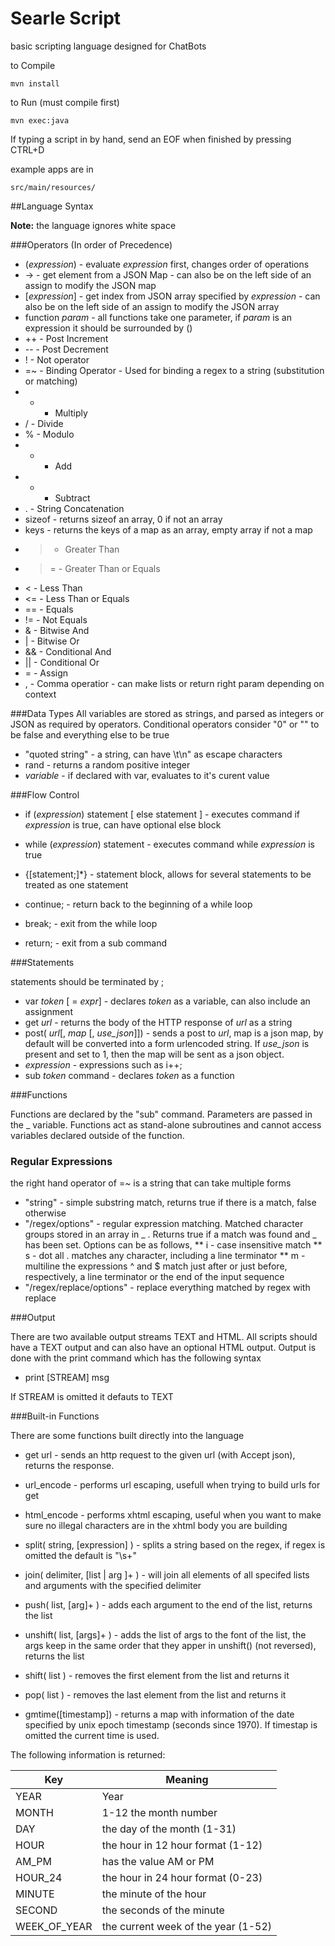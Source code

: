 # Searle Script
basic scripting language designed for ChatBots

to Compile
```
mvn install
```
to Run (must compile first)
```
mvn exec:java
```
If typing a script in by hand, send an EOF when finished by pressing CTRL+D

example apps are in
```
src/main/resources/
```

##Language Syntax

**Note:** the language ignores white space

###Operators (In order of Precedence)
* (*expression*) - evaluate *expression* first, changes order of operations
* ->  - get element from a JSON Map - can also be on the left side of an assign to modify the JSON map
* [*expression*] - get index from JSON array specified by *expression* - can also be on the left side of an assign to modify the JSON array
* function *param* - all functions take one parameter, if *param* is an expression it should be surrounded by ()
* ++ - Post Increment
* -- - Post Decrement
* ! - Not operator
* =~ - Binding Operator - Used for binding a regex to a string (substitution or matching)
* * - Multiply
* / - Divide
* % - Modulo
* + - Add
* - - Subtract
* . - String Concatenation
* sizeof - returns sizeof an array, 0 if not an array
* keys - returns the keys of a map as an array, empty array if not a map
* > - Greater Than
* >= - Greater Than or Equals
* < - Less Than
* <= - Less Than or Equals
* == - Equals
* != - Not Equals
* & - Bitwise And
* | - Bitwise Or
* && - Conditional And
* || - Conditional Or
* = - Assign
* , - Comma operatior - can make lists or return right param depending on context
 
###Data Types
All variables are stored as strings, and parsed as integers or JSON as required by operators.  Conditional operators consider "0" or "" to be false and everything else to be true

* "quoted string" - a string, can have \t\n\" as escape characters
* rand - returns a random positive integer
* *variable* - if declared with var, evaluates to it's curent value

###Flow Control
* if (*expression*) statement [ else statement ]  - executes command if *expression* is true, can have optional else block
* while (*expression*) statement - executes command while *expression* is true
* {[statement;]*} - statement block, allows for several statements to be treated as one statement

* continue; - return back to the beginning of a while loop
* break; - exit from the while loop
* return; - exit from a sub command

###Statements

statements should be terminated by ;

* var *token* [ = *expr*] - declares *token* as a variable, can also include an assignment
* get *url* - returns the body of the HTTP response of *url* as a string
* post( *url*[, *map* [, *use_json*]]) - sends a post to *url*, map is a json map, by default will be converted into a form urlencoded string.  If *use_json* is present and set to 1, then the map will be sent as a json object.
* *expression* - expressions such as i++;
* sub *token* command - declares *token* as a function


###Functions

Functions are declared by the "sub" command.  Parameters are passed in the _ variable.  Functions act as stand-alone subroutines and cannot access variables declared outside of the function.

### Regular Expressions
the right hand operator of =~ is a string that can take multiple forms
* "string" - simple substring match, returns true if there is a match, false otherwise
* "/regex/options" - regular expression matching.  Matched character groups stored in an array in _ . Returns true if a match was found and _ has been set.   Options can be as follows,
** i - case insensitive match
** s - dot all .  matches any character, including a line terminator
** m - multiline  the expressions ^ and $ match just after or just before, respectively, a line terminator or the end of the input sequence
* "/regex/replace/options" - replace everything matched by regex with replace

###Output

There are two available output streams TEXT and HTML.  All scripts should have a TEXT output and can also have an optional HTML output.  Output is done with the print command which has the following syntax
* print [STREAM] msg

If STREAM is omitted it defauts to TEXT

###Built-in Functions

There are some functions built directly into the language
* get url - sends an http request to the given url (with Accept json), returns the response.
* url_encode - performs url escaping, usefull when trying to build urls for get
* html_encode - performs xhtml escaping, useful when you want to make sure no illegal characters are in the xhtml body you are building


* split( string, [expression] ) - splits a string based on the regex, if regex is omitted the default is "\\s+"
* join( delimiter, [list | arg ]+ ) - will join all elements of all specifed lists and arguments with the specified delimiter

* push( list, [arg]+ ) - adds each argument to the end of the list, returns the list
* unshift( list, [args]+ ) - adds the list of args to the font of the list, the args keep in the same order that they apper in unshift() (not reversed), returns the list

* shift( list ) - removes the first element from the list and returns it
* pop( list ) - removes the last element from the list and returns it

* gmtime([timestamp]) - returns a map with information of the date specified by unix epoch timestamp (seconds since 1970).  If timestap is omitted the current time is used.

The following information is returned:

Key | Meaning
----|--------
YEAR|Year
MONTH|1-12 the month number
DAY|the day of the month (1-31)
HOUR|the hour in 12 hour format (1-12)
AM_PM|has the value AM or PM
HOUR_24|the hour in 24 hour format (0-23)
MINUTE|the minute of the hour
SECOND|the seconds of the minute
WEEK_OF_YEAR|the current week of the year (1-52)


